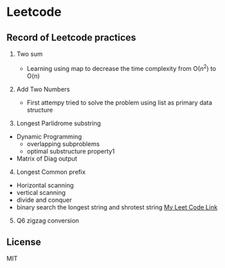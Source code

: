 # Leetcode
## Record of Leetcode practices


1. Two sum
    - Learning using map to decrease the time complexity from O($n^{2}$) to O(n)


2. Add Two Numbers
    - First attempy tried to solve the problem using list as primary data structure 

3. Longest Parlidrome substring
- Dynamic Programming
	- overlapping subproblems
	- optimal substructure property1
- Matrix of Diag output 
4. Longest Common prefix
- Horizontal scanning
- vertical scanning
- divide and conquer
- binary search the longest string and shrotest string
[My Leet Code Link](https://leetcode.com/jamestang7/)

5. Q6 zigzag conversion

## License

MIT

